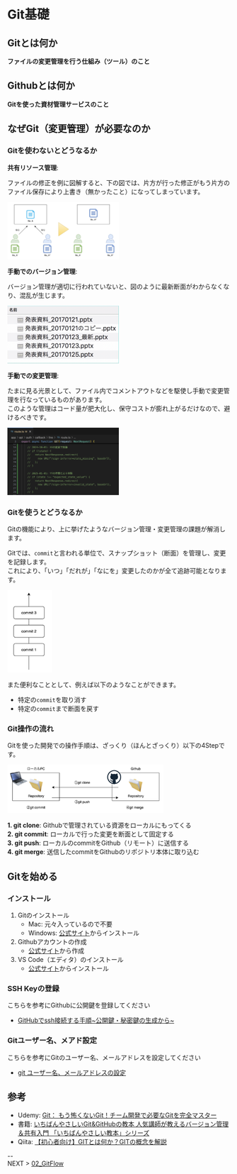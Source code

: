 # Git基礎

## Gitとは何か

__ファイルの変更管理を行う仕組み（ツール）のこと__

## Githubとは何か

__Gitを使った資材管理サービスのこと__

## なぜGit（変更管理）が必要なのか

### Gitを使わないとどうなるか

__共有リソース管理__:

ファイルの修正を例に図解すると、下の図では、片方が行った修正がもう片方のファイル保存により上書き（無かったこと）になってしまっています。

<img src="../imgs/anti-pattern1.png" width="50%">

__手動でのバージョン管理__:

バージョン管理が適切に行われていないと、図のように最新断面がわからなくなり、混乱が生じます。

<img src="../imgs/anti-pattern2.png" width="50%">

__手動での変更管理__:

たまに見る光景として、ファイル内でコメントアウトなどを駆使し手動で変更管理を行なっているものがあります。\
このような管理はコード量が肥大化し、保守コストが膨れ上がるだけなので、避けるべきです。

<img src="../imgs/anti-pattern3.png" width="50%">

### Gitを使うとどうなるか

Gitの機能により、上に挙げたようなバージョン管理・変更管理の課題が解消します。

Gitでは、`commit`と言われる単位で、スナップショット（断面）を管理し、変更を記録します。\
これにより、「いつ」「だれが」「なにを」変更したのかが全て追跡可能となります。

<img src="../imgs/commit.png" width="20%">

また便利なこととして、例えば以下のようなことができます。
- 特定の`commit`を取り消す
- 特定の`commit`まで断面を戻す

### Git操作の流れ

Gitを使った開発での操作手順は、ざっくり（ほんとざっくり）以下の4Stepです。

<img src="../imgs/git-ope.png" width="70%">

__1. git clone__:
Githubで管理されている資源をローカルにもってくる\
__2. git commit__:
ローカルで行った変更を断面として固定する\
__3. git push__:
ローカルのcommitをGithub（リモート）に送信する\
__4. git merge__:
送信したcommitをGithubのリポジトリ本体に取り込む

## Gitを始める

### インストール

1. Gitのインストール
    - Mac: 元々入っているので不要
    - Windows: [公式サイト](https://gitforwindows.org/)からインストール
2. Githubアカウントの作成
    - [公式サイト](https://github.com/)から作成
2. VS Code（エディタ）のインストール
    - [公式サイト](https://code.visualstudio.com/)からインストール

### SSH Keyの登録

こちらを参考にGithubに公開鍵を登録してください
- [GitHubでssh接続する手順~公開鍵・秘密鍵の生成から~](https://qiita.com/shizuma/items/2b2f873a0034839e47ce)

### Gitユーザー名、メアド設定

こちらを参考にGitのユーザー名、メールアドレスを設定してください
- [git ユーザー名、メールアドレスの設定](https://qiita.com/ucan-lab/items/aadbedcacbc2ac86a2b3#git-%E3%83%A6%E3%83%BC%E3%82%B6%E3%83%BC%E5%90%8D%E3%83%A1%E3%83%BC%E3%83%AB%E3%82%A2%E3%83%89%E3%83%AC%E3%82%B9%E3%81%AE%E8%A8%AD%E5%AE%9A)

## 参考

- Udemy: [Git： もう怖くないGit！チーム開発で必要なGitを完全マスター](https://www.udemy.com/course/unscared_git)
- 書籍: [いちばんやさしいGit&GitHubの教本 人気講師が教えるバージョン管理＆共有入門 「いちばんやさしい教本」シリーズ](https://www.amazon.co.jp/%E3%81%84%E3%81%A1%E3%81%B0%E3%82%93%E3%82%84%E3%81%95%E3%81%97%E3%81%84Git-GitHub%E3%81%AE%E6%95%99%E6%9C%AC-%E4%BA%BA%E6%B0%97%E8%AC%9B%E5%B8%AB%E3%81%8C%E6%95%99%E3%81%88%E3%82%8B%E3%83%90%E3%83%BC%E3%82%B8%E3%83%A7%E3%83%B3%E7%AE%A1%E7%90%86%EF%BC%86%E5%85%B1%E6%9C%89%E5%85%A5%E9%96%80-%E3%80%8C%E3%81%84%E3%81%A1%E3%81%B0%E3%82%93%E3%82%84%E3%81%95%E3%81%97%E3%81%84%E6%95%99%E6%9C%AC%E3%80%8D%E3%82%B7%E3%83%AA%E3%83%BC%E3%82%BA-%E6%A8%AA%E7%94%B0%E7%B4%8B%E5%A5%88-ebook/dp/B07LBSWJNP/ref=sr_1_4_sspa?adgrpid=70877007059&dib=eyJ2IjoiMSJ9.fo1SpBLFfztpM8AKVaZyVhYzgHh3jALr-yT6Fs9JjdWFWXIi8Qt5FaDn20g5qviU4ume1V6pcHMYJIg7F1-QSF7LcMoiAjSxm42ufW4zSoCHyj9khBd1tWp0C3XLFDwpGQrFdOdvouAfPF4pb21Q4TM6IjHjxcwJprM3LqNPag0olWSf7y9e8ETzxY1MNNCeHmZr4p_DKZCW3VogwueRCW8q-GqU2a88tFOYPnRm-zSWgZgAM5dx7d_52V2Jpbc2RLOo9B-vHyBHw3Ntpn_k-WqX3OKL03Tky2RgaklIoDc.5dEgCbR9fj8wYm-QcV1pmVjhUyUZ7oR5aMdml3Aa8A4&dib_tag=se&hvadid=679018776601&hvdev=c&hvexpln=0&hvlocphy=1009318&hvnetw=g&hvocijid=16014674922879523663--&hvqmt=e&hvrand=16014674922879523663&hvtargid=kwd-762955829998&hydadcr=15818_13711658&jp-ad-ap=0&keywords=github+%E6%9C%AC&mcid=8b8c8ff1015932e194b3a771c1b0322a&qid=1753540988&sr=8-4-spons&sp_csd=d2lkZ2V0TmFtZT1zcF9hdGY&psc=1)
- Qiita: [【初心者向け】GITとは何か？GITの概念を解説](https://qiita.com/a_goto/items/0fe40b17105d1ac1c40b)

--\
NEXT > [02_GitFlow](../02_GitFlow/README.md)

